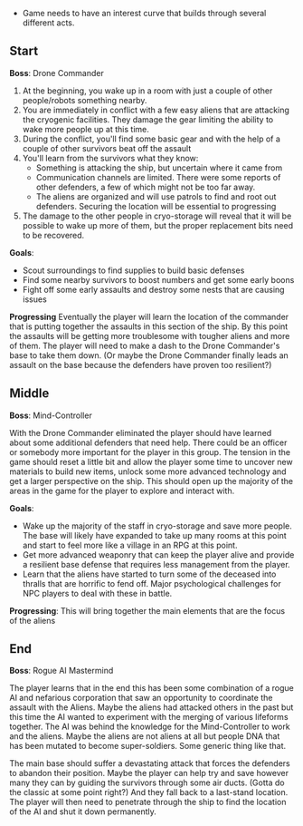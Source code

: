 
* Game needs to have an interest curve that builds through several different acts.


## Start
**Boss**: Drone Commander

1. At the beginning, you wake up in a room with just a couple of other people/robots something nearby. 
2. You are immediately in conflict with a few easy aliens that are attacking the cryogenic facilities. They damage the gear limiting the ability to wake more people up at this time. 
3. During the conflict, you'll find some basic gear and with the help of a couple of other survivors beat off the assault
4. You'll learn from the survivors what they know:
   * Something is attacking the ship, but uncertain where it came from
   * Communication channels are limited. There were some reports of other defenders, a few of which might not be too far away.
   * The aliens are organized and will use patrols to find and root out defenders. Securing the location will be essential to progressing
5. The damage to the other people in cryo-storage will reveal that it will be possible to wake up more of them, but the proper replacement bits need to be recovered. 

**Goals**:
* Scout surroundings to find supplies to build basic defenses
* Find some nearby survivors to boost numbers and get some early boons
* Fight off some early assaults and destroy some nests that are causing issues

**Progressing**
Eventually the player will learn the location of the commander that is putting together the assaults in this section of the ship. By this point the assaults will be getting more troublesome with tougher aliens and more of them. The player will need to make a dash to the Drone Commander's base to take them down. (Or maybe the Drone Commander finally leads an assault on the base because the
defenders have proven too resilient?)

## Middle
**Boss**: Mind-Controller

With the Drone Commander eliminated the player should have learned about some additional defenders that need help. There could be an officer or somebody more important for the player in this group. The tension in the game should reset a little bit and allow the player some time to uncover new materials to build new items, unlock some more advanced technology and get a larger perspective on the ship. This should open up the majority of the areas in the game for the player to explore and interact with.

**Goals**:
* Wake up the majority of the staff in cryo-storage and save more people. The base will likely have expanded to take up many rooms at this point and start to feel more like a village in an RPG at this point.
* Get more advanced weaponry that can keep the player alive and provide a resilient base defense that requires less management from the player.
* Learn that the aliens have started to turn some of the deceased into thralls that are horrific to fend off. Major psychological challenges for NPC players to deal with these in battle. 

**Progressing**:
This will bring together the main elements that are the focus of the aliens


## End
**Boss**: Rogue AI Mastermind

The player learns that in the end this has been some combination of a rogue AI and nefarious corporation that saw an opportunity to coordinate the assault with the Aliens. Maybe the aliens had attacked others in the past but this time the AI wanted to experiment with the merging of various lifeforms together. The AI was behind the knowledge for the Mind-Controller to work and the aliens. Maybe the aliens are not aliens at all but people DNA that has been mutated to become super-soldiers. Some generic thing like that.

The main base should suffer a devastating attack that forces the defenders to abandon their position. Maybe the player can help try and save however many they can by guiding the survivors through some air ducts. (Gotta do the classic at some point right?) And they fall back to a last-stand location. The player will then need to penetrate through the ship to find the location of the AI and shut it down permanently.